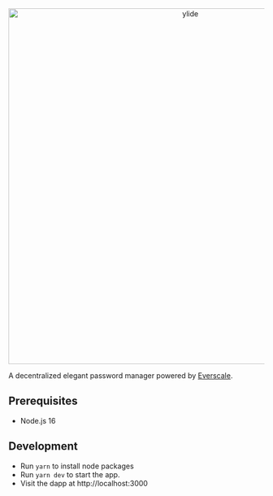 <div align="center">
  <a href="https://ylide-pass.vercel.app">
    <img src="https://ylide-pass.vercel.app/shot.png" alt="ylide" width=700 />
  </a>
</div>

A decentralized elegant password manager powered by [Everscale](https://everscale.network/).

## Prerequisites

- Node.js 16

## Development

- Run `yarn` to install node packages
- Run `yarn dev` to start the app.
- Visit the dapp at http://localhost:3000
